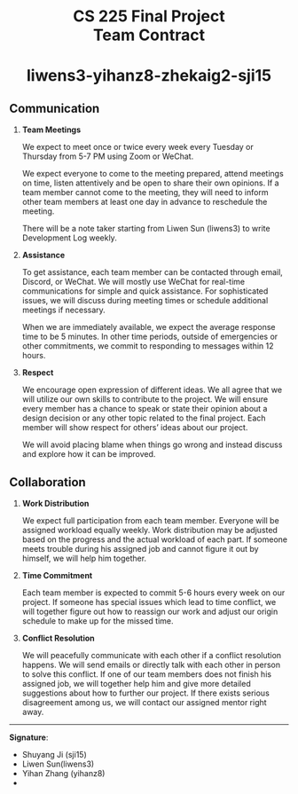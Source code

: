<h1 align="center"> CS 225 Final Project <br >Team Contract</h1>
<h1 align="center"> liwens3-yihanz8-zhekaig2-sji15 </h1>

## Communication
1. **Team Meetings** 

    We expect to meet once or twice every week every Tuesday or Thursday from 5-7 PM using Zoom or WeChat. 
    
    We expect everyone to come to the meeting prepared, attend meetings on time, listen attentively and be open to share their own opinions. If a team member cannot come to the meeting, they will need to inform other team members at least one day in advance to reschedule the meeting.
    
    There will be a note taker starting from Liwen Sun (liwens3) to write Development Log weekly.
    
2. **Assistance** 

   To get assistance, each team member can be contacted through email, Discord, or WeChat. We will mostly use WeChat for real-time communications for simple and quick assistance. For sophisticated issues, we will discuss during meeting times or schedule additional meetings if necessary.

   When we are immediately available, we expect the average response time to be 5 minutes. In other time periods, outside of emergencies or other commitments, we commit to responding to messages within 12 hours. 

3. **Respect** 

   We encourage open expression of different ideas. We all agree that we will utilize our own skills to contribute to the project. We will ensure every member has a chance to speak or state their opinion about a design decision or any other topic related to the final project. Each member will show respect for others’ ideas about our project.

   We will avoid placing blame when things go wrong and instead discuss and explore how it can be improved.

## Collaboration
1. **Work Distribution** 

   We expect full participation from each team member. Everyone will be assigned workload equally weekly. Work distribution may be adjusted based on the progress and the actual workload of each part. If someone meets trouble during his assigned job and cannot figure it out by himself, we will help him together. 


2. **Time Commitment** 

   Each team member is expected to commit 5-6 hours every week on our project. If someone has special issues which lead to time conflict, we will together figure out how to reassign our work and adjust our origin schedule to make up for the missed time.

3. **Conflict Resolution** 

   We will peacefully communicate with each other if a conflict resolution happens. We will send emails or directly talk with each other in person to solve this conflict. If one of our team members does not finish his assigned job, we will together help him and give more detailed suggestions about how to further our project. If there exists serious disagreement among us, we will contact our assigned mentor right away.

----

**Signature**:

* Shuyang Ji (sji15)
* Liwen Sun(liwens3)
* Yihan Zhang (yihanz8)
* 

